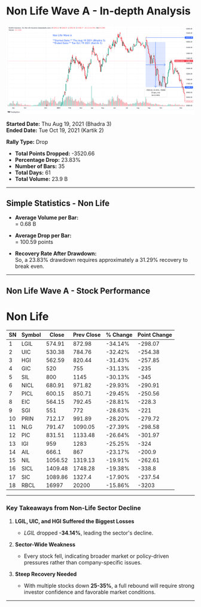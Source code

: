 # **Non Life Wave A - In-depth Analysis**  

![Non Life Wave A](images/NonLifeWaveA.png)

**Started Date:** Thu Aug 19, 2021 (Bhadra 3)  
**Ended Date:** Tue Oct 19, 2021 (Kartik 2)  

**Rally Type:** Drop  

- **Total Points Dropped:** -3520.66  
- **Percentage Drop:** 23.83%  
- **Number of Bars:** 35  
- **Total Days:** 61  
- **Total Volume:** 23.9 B  

---

## Simple Statistics - Non Life  

- **Average Volume per Bar:**  
    = 0.68  B  

- **Average Drop per Bar:**  
  = 100.59  points  

- **Recovery Rate After Drawdown:**  
So, a 23.83% drawdown requires approximately a 31.29% recovery to break even.

---

## **Non Life Wave A - Stock Performance**  

# Non Life

| SN | Symbol | Close  | Prev Close | % Change | Point Change |
|----|--------|--------|------------|----------|--------------|
| 1  | LGIL   | 574.91 | 872.98     | -34.14%  | -298.07      |
| 2  | UIC    | 530.38 | 784.76     | -32.42%  | -254.38      |
| 3  | HGI    | 562.59 | 820.44     | -31.43%  | -257.85      |
| 4  | GIC    | 520    | 755        | -31.13%  | -235         |
| 5  | SIL    | 800    | 1145       | -30.13%  | -345         |
| 6  | NICL   | 680.91 | 971.82     | -29.93%  | -290.91      |
| 7  | PICL   | 600.15 | 850.71     | -29.45%  | -250.56      |
| 8  | EIC    | 564.15 | 792.45     | -28.81%  | -228.3       |
| 9  | SGI    | 551    | 772        | -28.63%  | -221         |
| 10 | PRIN   | 712.17 | 991.89     | -28.20%  | -279.72      |
| 11 | NLG    | 791.47 | 1090.05    | -27.39%  | -298.58      |
| 12 | PIC    | 831.51 | 1133.48    | -26.64%  | -301.97      |
| 13 | IGI    | 959    | 1283       | -25.25%  | -324         |
| 14 | AIL    | 666.1  | 867        | -23.17%  | -200.9       |
| 15 | NIL    | 1056.52| 1319.13    | -19.91%  | -262.61      |
| 16 | SICL   | 1409.48| 1748.28    | -19.38%  | -338.8       |
| 17 | SIC    | 1089.86| 1327.4     | -17.90%  | -237.54      |
| 18 | RBCL   | 16997  | 20200      | -15.86%  | -3203        |



---

### **Key Takeaways from Non-Life Sector Decline**  

1. **LGIL, UIC, and HGI Suffered the Biggest Losses**  
   - *LGIL* dropped **-34.14%**, leading the sector's decline.  

2. **Sector-Wide Weakness**  
   - Every stock fell, indicating broader market or policy-driven pressures rather than company-specific issues.  

3. **Steep Recovery Needed**  
   - With multiple stocks down **25-35%**, a full rebound will require strong investor confidence and favorable market conditions.

---